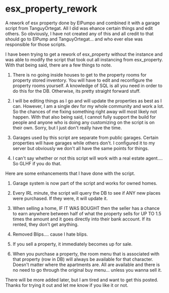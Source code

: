 # esx_property_rework
A rework of esx property done by ElPumpo and combined it with a garage script from TanguyOrtegat. All I did was ehance certain things and edit others. So obviously, I have not created any of this and all credit to that should go to ElPump and TanguyOrtegat... and who ever else was responsible for those scripts.

I have been trying to get a rework of esx_property without the instance and was able to modify the script that took out all instancing from esx_property. With that being said, there are a few things to note.

1) There is no going inside houses to get to the property rooms for property stored inventory. You will have to edit and reconfigure the property rooms yourself. A knowledge of SQL is all you need in order to do this for the DB. Otherwise, its pretty straight forward stuff.

2) I will be editing things as I go and will update the properties as best as I can. However, I am a single dev for my whole community and work a lot. So the chances of me fixing something right away will most likely not happen. With that also being said, I cannot fully support the build for people and anyone who is doing any customizing on the script is on their own. Sorry, but I just don't really have the time.

3) Garages used by this script are separate from public garages. Certain properties will have garages while others don't. I configured it to my server but obviously we don't all have the same points for things.

4) I can't say whether or not this script will work with a real estate agent.... So GLHF if you do that.

Here are some enhancements that I have done with the script.

1) Garage system is now part of the script and works for owned homes.

2) Every IRL minute, the script will query the DB to see if ANY new places were purchased. If they were, it will update it.

3) When selling a home, IF IT WAS BOUGHT then the seller has a chance to earn anywhere between half of what the property sells for UP TO 1.5 times the amount and it goes directly into their bank account. If its rented, they don't get anything.

4) Removed Blips.... cause I hate blips.

5) If you sell a property, it immediately becomes up for sale.

6) When you purchase a property, the room menu that is associated with that property (row in DB) will always be available for that character. Doesn't matter where the apartments are. All are available and there is no need to go through the original buy menu... unless you wanna sell it.

There will be more added later, but I am tired and want to get this posted. Thanks for trying it out and let me know if you like it or not.
